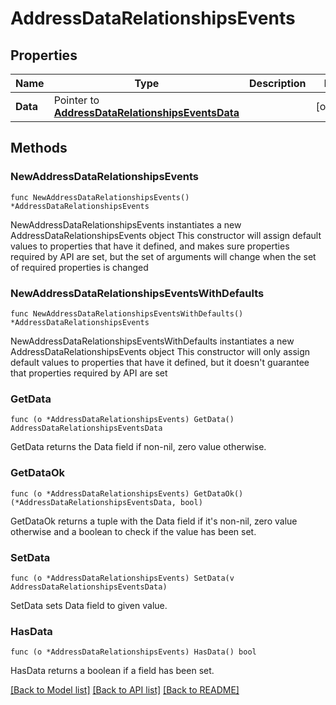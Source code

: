 # AddressDataRelationshipsEvents

## Properties

Name | Type | Description | Notes
------------ | ------------- | ------------- | -------------
**Data** | Pointer to [**AddressDataRelationshipsEventsData**](AddressDataRelationshipsEventsData.md) |  | [optional] 

## Methods

### NewAddressDataRelationshipsEvents

`func NewAddressDataRelationshipsEvents() *AddressDataRelationshipsEvents`

NewAddressDataRelationshipsEvents instantiates a new AddressDataRelationshipsEvents object
This constructor will assign default values to properties that have it defined,
and makes sure properties required by API are set, but the set of arguments
will change when the set of required properties is changed

### NewAddressDataRelationshipsEventsWithDefaults

`func NewAddressDataRelationshipsEventsWithDefaults() *AddressDataRelationshipsEvents`

NewAddressDataRelationshipsEventsWithDefaults instantiates a new AddressDataRelationshipsEvents object
This constructor will only assign default values to properties that have it defined,
but it doesn't guarantee that properties required by API are set

### GetData

`func (o *AddressDataRelationshipsEvents) GetData() AddressDataRelationshipsEventsData`

GetData returns the Data field if non-nil, zero value otherwise.

### GetDataOk

`func (o *AddressDataRelationshipsEvents) GetDataOk() (*AddressDataRelationshipsEventsData, bool)`

GetDataOk returns a tuple with the Data field if it's non-nil, zero value otherwise
and a boolean to check if the value has been set.

### SetData

`func (o *AddressDataRelationshipsEvents) SetData(v AddressDataRelationshipsEventsData)`

SetData sets Data field to given value.

### HasData

`func (o *AddressDataRelationshipsEvents) HasData() bool`

HasData returns a boolean if a field has been set.


[[Back to Model list]](../README.md#documentation-for-models) [[Back to API list]](../README.md#documentation-for-api-endpoints) [[Back to README]](../README.md)


